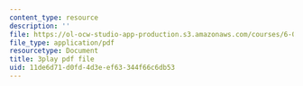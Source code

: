 ```yaml
---
content_type: resource
description: ''
file: https://ol-ocw-studio-app-production.s3.amazonaws.com/courses/6-00sc-introduction-to-computer-science-and-programming-spring-2011/11de6d71d0fd4d3eef63344f66c6db53_ZFc_utdoexI.pdf
file_type: application/pdf
resourcetype: Document
title: 3play pdf file
uid: 11de6d71-d0fd-4d3e-ef63-344f66c6db53
---
```

